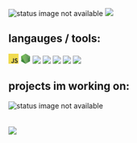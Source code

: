 ![status image not available](https://github-readme-stats.vercel.app/api?username=unknown81311&show_icons=true&theme=kacho_ga&hide_border=none&bg_color=00000000)
![](https://github-readme-stats.vercel.app/api/top-langs?username=unknown81311&theme=kacho_ga&hide_border=none&layout=compact&bg_color=00000000)

**langauges / tools:**
--
<code><img height="20" src="https://raw.githubusercontent.com/github/explore/80688e429a7d4ef2fca1e82350fe8e3517d3494d/topics/javascript/javascript.png"></code>
<code><img style="" height="20" src="https://raw.githubusercontent.com/github/explore/80688e429a7d4ef2fca1e82350fe8e3517d3494d/topics/nodejs/nodejs.png"></code>
<code><img height="20" src="https://user-images.githubusercontent.com/43104779/147869974-5acc5830-dfa4-436a-a490-810358472a25.png"></code>
<code><img height="20" src="https://user-images.githubusercontent.com/43104779/147869785-b740a24c-e8ea-4a0a-91b7-7dd4c20774e9.png"></code>
<code><img height="20" src="https://user-images.githubusercontent.com/43104779/147869816-f9dd6677-db53-4bef-9d9e-f96a194257af.png"></code>
<code><img height="20" src="https://user-images.githubusercontent.com/43104779/147869911-eb02ed5c-4abc-41d0-82a2-c5c1656e54a8.png"></code>
<code><img height="20" src="https://user-images.githubusercontent.com/43104779/147869912-f61aa9b4-b515-45ec-8df3-f0a3118b8a85.png"></code>

**projects im working on:**
--
![status image not available](https://github-readme-stats.vercel.app/api/pin?username=Dr-Discord&repo=DrDiscord&theme=kacho_ga&hide_border=none&show_owner=false&bg_color=00000000)


<a href='https://discord.gg/yYJA3qQE5F'><img height="40" src="https://img.shields.io/discord/864267123694370836?color=%23bf4a3f&style=for-the-badge"></a>
--
